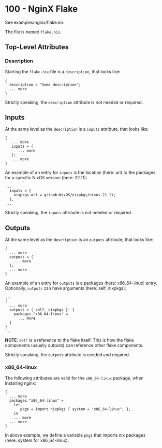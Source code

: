 # 100 - NginX Flake

See examples/nginx/flake.nix

The file is named ```flake.nix```.

## Top-Level Attributes

### Description

Starting the ```flake.nix``` file is a ```description```, that looks like:

```
{
  description = "Some description";
  ... more
}
```

Strictly speaking, the ```description``` attribute is not needed or required.

## Inputs

At the same level as the ```description``` is a ```inputs``` attribute, that looks like:

```
{
   ... more
   inputs = {
      ... more
   };
   ... more
}
```

An example of an entry for ```inputs``` is the location (here: url) to the packages for a specific NixOS version (here: 22.11):

```
...
  inputs = {
    nixpkgs.url = github:NixOS/nixpkgs/nixos-22.11;
  };
...
```

Strictly speaking, the ```inputs``` attribute is not needed or required.

## Outputs

At the same level as the ```description``` is an ```outputs``` attribute, that looks like:

```
{
  ... more
  outputs = {
    ... more
  };
  ... more
}
```

An example of an entry for ```outputs``` is a packages (here: x86_64-linux) entry. Optionally, ```outputs``` can have arguments (here: self, nixpkgs):

```
...
{
  ... more
  outputs = { self, nixpkgs }: {
    packages."x86_64-linux" = 
      ... more
  }
}
...
```

**NOTE**: ```self``` is a reference to the flake itself. This is how the flake components (usually outputs) can reference other flake components.

Strictly speaking, the ```outputs``` attribute is needed and required.

### x86_64-linux

The following attributes are valid for the ```x86_64-linux``` package, when installing nginx:

```
{
  ... more
  packages."x86_64-linux" =
    let
       pkgs = import nixpkgs { system = "x86_64-linux"; };
    in
    ... more
  ... more
}
```

In above example, we define a variable ```pkgs``` that imports nix packages (here: system for x86_64-linux).
